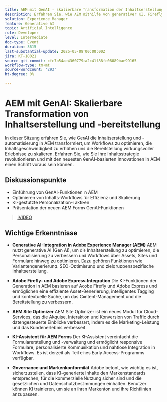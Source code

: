 ```yaml
---
title: AEM mit GenAI - skalierbare Transformation der Inhaltserstellung und -bereitstellung
description: Erfahren Sie, wie AEM mithilfe von generativer KI, Firefly und Express die Inhaltserstellung, Site-Optimierung und personalisierte Erlebnisse optimiert und dabei die Markenverwaltung sicherstellt.
solution: Experience Manager
feature: Generative AI
topic: Artificial Intelligence
role: Developer
level: Intermediate
doc-type: Event
duration: 3615
last-substantial-update: 2025-05-08T00:00:00Z
jira: KT-18021
source-git-commit: cfc7b54ae4360779ca2c41f88fc08089bae99165
workflow-type: tm+mt
source-wordcount: '293'
ht-degree: 0%

---
```



# AEM mit GenAI: Skalierbare Transformation von Inhaltserstellung und -bereitstellung

In dieser Sitzung erfahren Sie, wie GenAI die Inhaltserstellung und -automatisierung in AEM transformiert, um Workflows zu optimieren, die Inhaltsgeschwindigkeit zu erhöhen und die Bereitstellung wirkungsvoller Erlebnisse zu skalieren. Erfahren Sie, wie Sie Ihre Inhaltsstrategie revolutionieren und mit den neuesten GenAI-basierten Innovationen in AEM einen Schritt voraus sein können.

## Diskussionspunkte

* Einführung von GenAI-Funktionen in AEM
* Optimieren von Inhalts-Workflows für Effizienz und Skalierung
* KI-gestützte Personalization-Taktiken
* Präsentation der neuen AEM Forms GenAI-Funktionen

>[!VIDEO](https://video.tv.adobe.com/v/3458044/?learn=on&enablevpops)

## Wichtige Erkenntnisse

* **Generative AI-Integration in Adobe Experience Manager (AEM)** AEM nutzt generative AI (Gen AI), um die Inhaltserstellung zu optimieren, die Personalisierung zu verbessern und Workflows über Assets, Sites und Formulare hinweg zu optimieren. Dazu gehören Funktionen wie Variantengenerierung, SEO-Optimierung und zielgruppenspezifische Inhaltserstellung.

* **Adobe Firefly- und Adobe Express-Integration** Die KI-Funktionen der Generation in AEM basieren auf Adobe Firefly und Adobe Express und ermöglichen eine effiziente Asset-Generierung, intelligentes Tagging und kontextuelle Suche, um das Content-Management und die Bereitstellung zu verbessern.

* **AEM Site Optimizer** AEM Site Optimizer ist ein neues Modul für Cloud-Services, das die Akquise, Interaktion und Konversion von Traffic durch datengesteuerte Einblicke verbessert, indem es die Marketing-Leistung und das Kundenerlebnis verbessert.

* **KI-Assistent für AEM Forms** Der KI-Assistent vereinfacht die Formularerstellung und -verwaltung und ermöglicht responsive Formulare, personalisierte Kommunikation und nahtlose Integration in Workflows. Es ist derzeit als Teil eines Early Access-Programms verfügbar.

* **Governance und Markenkonformität** Adobe betont, wie wichtig es ist, sicherzustellen, dass KI-generierte Inhalte den Markenstandards entsprechen, für die kommerzielle Nutzung sicher sind und die gesetzlichen und Datenschutzbestimmungen einhalten. Benutzer können KI trainieren, um sie an ihren Markenton und ihre Richtlinien anzupassen.

